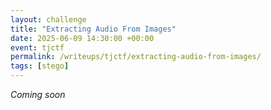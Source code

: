 ```yaml
---
layout: challenge
title: "Extracting Audio From Images"
date: 2025-06-09 14:30:00 +00:00
event: tjctf
permalink: /writeups/tjctf/extracting-audio-from-images/
tags: [stego]
---
```


*Coming soon*
